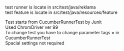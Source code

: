 test runner is locate in src/test/java/reklama  \
test feature is locate in src/test/java/resources/feature

Test starts from CucumberRunnerTest by Junit    \
Used ChromDriver ver 99  \
To change test you have to change parameter tags = in CucumberRunnerTest    \
Spacial settings not required